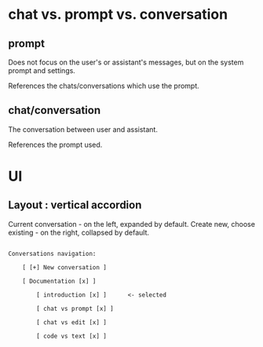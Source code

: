 # chat vs. prompt vs. conversation

## prompt

Does not focus on the user's or assistant's messages, but on the system prompt and settings.

References the chats/conversations which use the prompt.

## chat/conversation

The conversation between user and assistant.

References the prompt used.

# UI

## Layout : vertical accordion

Current conversation - on the left, expanded by default.
Create new, choose existing - on the right, collapsed by default.

```

Conversations navigation:

    [ [+] New conversation ]

    [ Documentation [x] ]

        [ introduction [x] ]      <- selected

        [ chat vs prompt [x] ]

        [ chat vs edit [x] ]

        [ code vs text [x] ]






```
